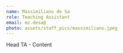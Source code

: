 ```yaml
---
name: Massimiliano de Sa
role: Teaching Assistant
email: mz.desa@
photo: assets/staff_pics/massimiliano.jpeg
---
```


Head TA - Content
